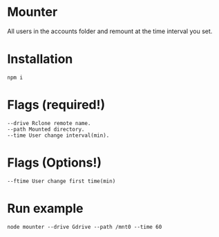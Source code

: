 # Mounter
All users in the accounts folder and remount at the time interval you set.
# Installation
```
npm i
```
# Flags (required!)
```
--drive Rclone remote name.
--path Mounted directory.
--time User change interval(min).
```
# Flags (Options!)
```
--ftime User change first time(min)
```
# Run example
```
node mounter --drive Gdrive --path /mnt0 --time 60
```
